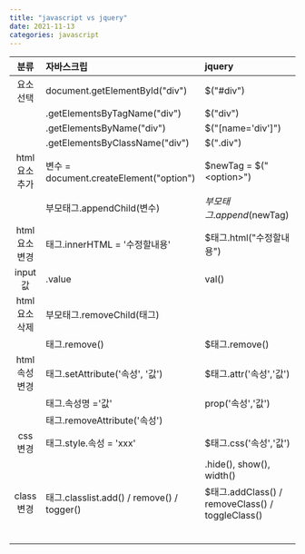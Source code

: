 ```yaml
---
title: "javascript vs jquery"
date: 2021-11-13
categories: javascript  
---
```


| 분류          | 자바스크립                                  |  jquery                                    |
| :---------:   | :------------------------------------------ | :----------------------------------------  |
| 요소선택	    | document.getElementById("div")              | $("#div")	                               |
|               |         .getElementsByTagName("div")        | $("div")                                   |
|               |         .getElementsByName("div")           | $("[name='div']")                          |
|               |         .getElementsByClassName("div")      | $(".div")                                  |
|html 요소 추가 | 변수 = document.createElement("option")     | $newTag = $("\<option\>")                  |  
|               | 부모태그.appendChild(변수)                  | $부모태그.append($newTag)                  |
|html 요소 변경 | 태그.innerHTML = '수정할내용'               | $태그.html("수정할내용")                   |
|input 값       | .value                                      | val()                                      |
|html 요소 삭제 | 부모태그.removeChild(태그)                  |                                            |
|               | 태그.remove()                               | $태그.remove()                             |
|html 속성 변경 | 태그.setAttribute('속성', '값')             | $태그.attr('속성','값')                    |
|               | 태그.속성명 ='값'                           | prop('속성','값')                          |
|               | 태그.removeAttribute('속성')                |                                            |
|css 변경       | 태그.style.속성 = 'xxx'                     | $태그.css('속성','값')                     |
|               |                                             |    .hide(),  show(),  width()              |
|class 변경     | 태그.classlist.add() / remove() / togger()  | $태그.addClass() / removeClass() / toggleClass()   |
|               |                                             |                                            |
|               |                                             |                                            |
|               |                                             |                                            |
|               |                                             |                                            |
|               |                                             |                                            |
|               |                                             |                                            |


